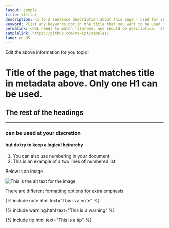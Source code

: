 ```yaml
---
layout: sample
title: <title>
description: <1 to 2 sentence description about this page - used for SEO>
keyword: <list any keywords not in the title that you want to be used for search>
permalink: <URL needs to match filename, and should be descriptive.  Should also include locale and parent folders.  For example, AllJoyn.md - /en-US/Docs/AllJoyn.htm, Downloads - /en-US/Downloads.htm>
samplelink: https://github.com/ms-iot/samples/
lang: en-US
---
```


Edit the above information for you topic!

# Title of the page, that matches title in metadata above.  Only one H1 can be used.

## The rest of the headings
___

### can be used at your discretion

#### but do try to keep a logical heirarchy

1. You can also use numbering in your document.
2. This is an example of a two lines of numbered list

Below is an image

![This is the alt text for the image]({{site.baseurl}}/Resources/images/Octocat.png)

There are different formatting options for extra emphasis

{% include note.html text="This is a note" %}

{% include warning.html text="This is a warning" %}

{% include tip.html text="This is a tip" %}